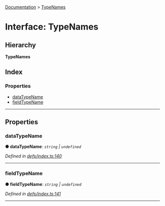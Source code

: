 [Documentation](../README.md) > [TypeNames](../interfaces/typenames.md)

# Interface: TypeNames

## Hierarchy

**TypeNames**

## Index

### Properties

* [dataTypeName](typenames.md#datatypename)
* [fieldTypeName](typenames.md#fieldtypename)

---

## Properties

<a id="datatypename"></a>

###  dataTypeName

**● dataTypeName**: *`string` \| `undefined`*

*Defined in [defs/index.ts:140](https://github.com/bad-batch/handl/blob/20503ed/packages/cache-manager/src/defs/index.ts#L140)*

___
<a id="fieldtypename"></a>

###  fieldTypeName

**● fieldTypeName**: *`string` \| `undefined`*

*Defined in [defs/index.ts:141](https://github.com/bad-batch/handl/blob/20503ed/packages/cache-manager/src/defs/index.ts#L141)*

___


